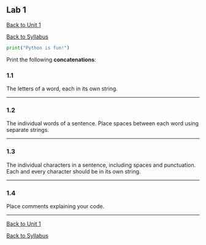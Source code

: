 ## **Lab 1**

[Back to Unit 1](../units/unit-1.md)

[Back to Syllabus](../)

```python
print("Python is fun!")
```

Print the following **concatenations**:

### **1.1**

The letters of a word, each in its own string.

---

### **1.2**

The individual words of a sentence. Place spaces between each word using separate strings.

---

### **1.3**

The individual characters in a sentence, including spaces and punctuation. Each and every character should be in its own string.

---

### **1.4**

Place comments explaining your code.

---

[Back to Unit 1](../units/unit-1.md)

[Back to Syllabus](../)
